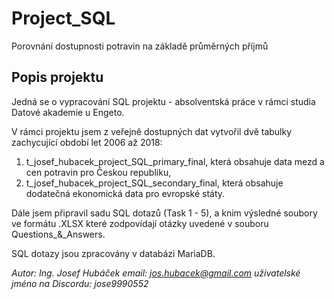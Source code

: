 # Project_SQL
Porovnání dostupnosti potravin na základě průměrných příjmů

## Popis projektu

Jedná se o vypracování SQL projektu - absolventská práce v rámci studia Datové akademie u Engeto.

V rámci projektu jsem z veřejně dostupných dat vytvořil dvě tabulky zachycující období let 2006 až 2018:

1. t_josef_hubacek_project_SQL_primary_final, která obsahuje data mezd a cen potravin pro Českou republiku, 
2. t_josef_hubacek_project_SQL_secondary_final, která obsahuje dodatečná ekonomická data pro evropské státy.

Dále jsem připravil sadu SQL dotazů (Task 1 - 5), a knim výsledné soubory ve formátu .XLSX které zodpovídají otázky uvedené v souboru Questions_&_Answers. 

SQL dotazy jsou zpracovány v databázi MariaDB.



*Autor: Ing. Josef Hubáček*
*email: jos.hubacek@gmail.com*
*uživatelské jméno na Discordu: jose9990552*

